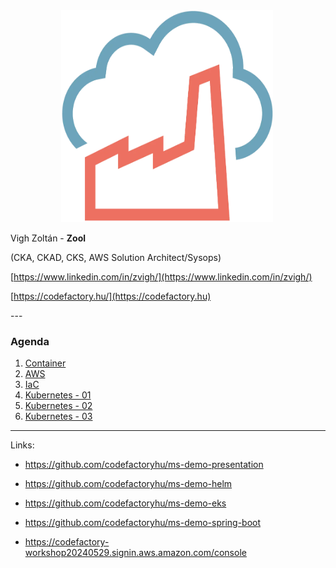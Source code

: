 <div style="width: 500px;text-align: center;"><img src="./assets/code-factory-logo.webp" alt="code-factory.png" width="339" height="339" class="jop-noMdConv"></div>

<div style="text-align: left">
    <p>Vigh Zoltán - <b>Zool</b></p>
    <p>(CKA, CKAD, CKS, AWS Solution Architect/Sysops) </p>

[https://www.linkedin.com/in/zvigh/](https://www.linkedin.com/in/zvigh/)

[https://codefactory.hu/](https://codefactory.hu)
</div>
---

### Agenda

1.  [Container](./02-container.md)
2.  [AWS](./07-aws.md)
2.  [IaC](./06-eks.md)
3.  [Kubernetes - 01](./03-kubernetes-01.md)
4.  [Kubernetes - 02](./04-kubernetes-02.md)
5.  [Kubernetes - 03](./05-kubernetes-03.md)


---

Links:
- https://github.com/codefactoryhu/ms-demo-presentation
- https://github.com/codefactoryhu/ms-demo-helm
- https://github.com/codefactoryhu/ms-demo-eks
- https://github.com/codefactoryhu/ms-demo-spring-boot

- https://codefactory-workshop20240529.signin.aws.amazon.com/console
